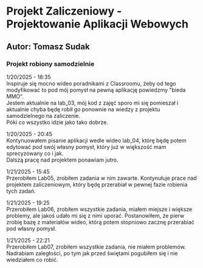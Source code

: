 # Projekt Zaliczeniowy - Projektowanie Aplikacji Webowych

## Autor: Tomasz Sudak

### Projekt robiony samodzielnie

1/20/2025 - 18:35  
Inspiruje się mocno wideo poradnikami z Classroomu, żeby od tego modyfikować to pod mój pomysł na pewną aplikację powiedzmy "bieda MMO".  
Jestem aktualnie na lab_03, mój kod z zajęć sporo mi się pomieszał i aktualnie chyba będę robił go ponownie na wiedzy z projektu samodzielnego na zaliczenie.  
Póki co wszystko idzie jako tako dobrze.

1/20/2025 - 20:45  
Kontynuowałem pisanie aplikacji wedle wideo lab_04, którę będę potem edytować pod swój własny pomysł, który już w większość mam sprecyzowany co i jak.  
Dalszą pracę nad projektem ponawiam jutro.

1/21/2025 - 15:45  
Przerobiłem Lab05, zrobiłem zadania w nim zawarte. Kontynułuje prace nad projektem zaliczeniowym, który będę przerabiał w pewnej fazie robienia tych zadań.

1/21/2025 - 19:25  
Przerobiłem Lab06, zrobiłem wszystkie zadania, miałem miejsze i większe problemy, ale jakoś udało mi się z nimi uporać. Postanowiłem, że pierw zrobię bazę z materiałów wideo, którą potem stopniowo zacznę przerabiać pod własny pomysł.

1/21/2025 - 22:21  
Przerobiłem Lab07, zrobiłem wszystkie zadania, nie miałem problemów. Nadrabiam zaległości, po tym jak przed świętami pogubiłem się i nie wiedziałem co robić.  

